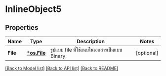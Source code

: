 # InlineObject5

## Properties

Name | Type | Description | Notes
------------ | ------------- | ------------- | -------------
**File** | [***os.File**](*os.File.md) | รูปแบบ file ที่ใช้แนบในเอกสารเป็นแบบ Binary | [optional] 

[[Back to Model list]](../README.md#documentation-for-models) [[Back to API list]](../README.md#documentation-for-api-endpoints) [[Back to README]](../README.md)


